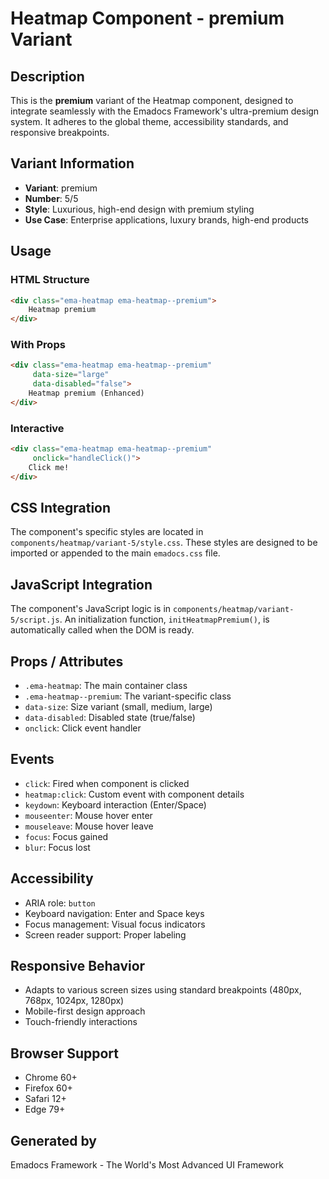 # Heatmap Component - premium Variant

## Description
This is the **premium** variant of the Heatmap component, designed to integrate seamlessly with the Emadocs Framework's ultra-premium design system. It adheres to the global theme, accessibility standards, and responsive breakpoints.

## Variant Information
- **Variant**: premium
- **Number**: 5/5
- **Style**: Luxurious, high-end design with premium styling
- **Use Case**: Enterprise applications, luxury brands, high-end products

## Usage

### HTML Structure
```html
<div class="ema-heatmap ema-heatmap--premium">
    Heatmap premium
</div>
```

### With Props
```html
<div class="ema-heatmap ema-heatmap--premium" 
     data-size="large" 
     data-disabled="false">
    Heatmap premium (Enhanced)
</div>
```

### Interactive
```html
<div class="ema-heatmap ema-heatmap--premium" 
     onclick="handleClick()">
    Click me!
</div>
```

## CSS Integration
The component's specific styles are located in `components/heatmap/variant-5/style.css`. These styles are designed to be imported or appended to the main `emadocs.css` file.

## JavaScript Integration
The component's JavaScript logic is in `components/heatmap/variant-5/script.js`. An initialization function, `initHeatmapPremium()`, is automatically called when the DOM is ready.

## Props / Attributes
- `.ema-heatmap`: The main container class
- `.ema-heatmap--premium`: The variant-specific class
- `data-size`: Size variant (small, medium, large)
- `data-disabled`: Disabled state (true/false)
- `onclick`: Click event handler

## Events
- `click`: Fired when component is clicked
- `heatmap:click`: Custom event with component details
- `keydown`: Keyboard interaction (Enter/Space)
- `mouseenter`: Mouse hover enter
- `mouseleave`: Mouse hover leave
- `focus`: Focus gained
- `blur`: Focus lost

## Accessibility
- ARIA role: `button`
- Keyboard navigation: Enter and Space keys
- Focus management: Visual focus indicators
- Screen reader support: Proper labeling

## Responsive Behavior
- Adapts to various screen sizes using standard breakpoints (480px, 768px, 1024px, 1280px)
- Mobile-first design approach
- Touch-friendly interactions

## Browser Support
- Chrome 60+
- Firefox 60+
- Safari 12+
- Edge 79+

## Generated by
Emadocs Framework - The World's Most Advanced UI Framework

